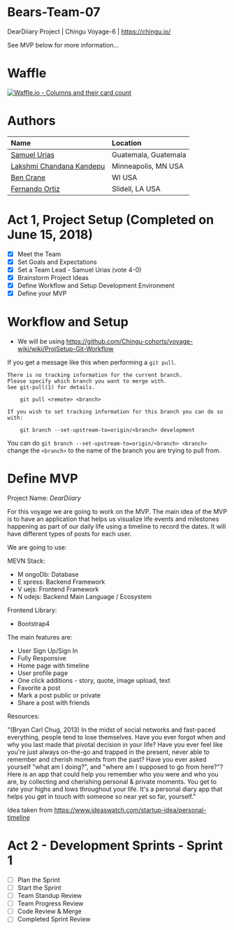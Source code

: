 # Bears-Team-07
DearDiiary Project | Chingu Voyage-6 | https://chingu.io/

See MVP below for more information...

# Waffle

[![Waffle.io - Columns and their card count](https://badge.waffle.io/chingu-voyage6/Bears-Team-07.svg?columns=all)](https://waffle.io/chingu-voyage6/Bears-Team-07)

# Authors

| Name                        | Location         |
| :-------------------------- | :--------------- |
| [Samuel Urias][samiurias]   | Guatemala, Guatemala  |
| [Lakshmi Chandana Kandepu][chandana] | Minneapolis, MN USA |
| [Ben Crane][benscrane]         | WI USA   |
| [Fernando Ortiz][nandub]       | Slidell, LA USA       |

<!-- links -->

[samiurias]: https://github.com/samiurias
[chandana]: https://github.com/chandanachaitanya
[benscrane]: https://github.com/benscrane
[nandub]: https://github.com/nandub

# Act 1, Project Setup (Completed on June 15, 2018)

-   [x] Meet the Team
-   [x] Set Goals and Expectations
-   [x] Set a Team Lead - Samuel Urias (vote 4-0)
-   [x] Brainstorm Project Ideas
-   [x] Define Workflow and Setup Development Environment
-   [x] Define your MVP

# Workflow and Setup

-  We will be using https://github.com/Chingu-cohorts/voyage-wiki/wiki/ProjSetup-Git-Workflow

If you get a message like this when performing a `git pull`.
```
There is no tracking information for the current branch.
Please specify which branch you want to merge with.
See git-pull(1) for details.

    git pull <remote> <branch>

If you wish to set tracking information for this branch you can do so with:

    git branch --set-upstream-to=origin/<branch> development
```
You can do `git branch --set-upstream-to=origin/<branch> <branch>` change the `<branch>` to the name of the branch you are trying to pull from.

# Define MVP

Project Name: *DearDiiary*

For this voyage we are going to work on the MVP. The main idea of the MVP is to have an application that helps us visualize life events and milestones happening as part of our daily life using a timeline to record the dates. It will have different types of posts for each user.

We are going to use:

MEVN Stack:
- M ongoDb: Database
- E xpress: Backend Framework
- V uejs: Frontend Framework
- N odejs: Backend Main Language / Ecosystem

Frontend Library:
- Bootstrap4

The main features are:

- User Sign Up/Sign In
- Fully Responsive
- Home page with timeline
- User profile page
- One click additions - story, quote, image upload, text
- Favorite a post
- Mark a post public or private
- Share a post with friends

Resources:

"(Bryan Carl Chug, 2013) In the midst of social networks and fast-paced everything, people tend to lose themselves. Have you ever forgot when and why you last made that pivotal decision in your life? Have you ever feel like you're just always on-the-go and trapped in the present, never able to remember and cherish moments from the past? Have you ever asked yourself "what am I doing?", and "where am I supposed to go from here?"? Here is an app that could help you remember who you were and who you are, by collecting and cherishing personal & private moments. You get to rate your highs and lows throughout your life. It's a personal diary app that helps you get in touch with someone so near yet so far, yourself."

Idea taken from https://www.ideaswatch.com/startup-idea/personal-timeline

# Act 2 - Development Sprints - Sprint 1

-   [ ] Plan the Sprint
-   [ ] Start the Sprint
-   [ ] Team Standup Review
-   [ ] Team Progress Review
-   [ ] Code Review & Merge
-   [ ] Completed Sprint Review
